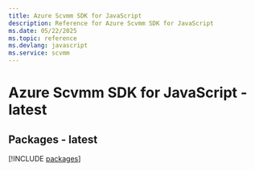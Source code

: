 ```yaml
---
title: Azure Scvmm SDK for JavaScript
description: Reference for Azure Scvmm SDK for JavaScript
ms.date: 05/22/2025
ms.topic: reference
ms.devlang: javascript
ms.service: scvmm
---
```

# Azure Scvmm SDK for JavaScript - latest
## Packages - latest
[!INCLUDE [packages](scvmm-index.md)]
